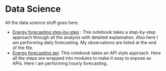 # Data Science
All the data science stuff goes here.

- [Energy forecasting step-by-step](https://github.com/bugsravan/data-science/blob/master/EnergyForecasting_TimeSeries.ipynb) : This notebook takes a step-by-step approach through all the analysis  with detailed explaination. Also here I am performing daily forecasting. My observations are listed at the end of the file. 
- [Energy forecasting api](https://github.com/bugsravan/data-science/blob/master/api-meter-hourly-tsAnalysis.ipynb): This notebook takes an API style approach. Here all the steps are wrapped into modules to make it easy to expose as APIs. Here I am performing hourly forecasting.
